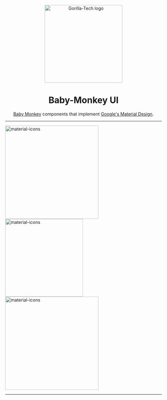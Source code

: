 <p align="center">
  <a href="http://bit.ly/gorilla_tech" rel="noopener" target="_blank"><img width="250" src="http://bit.ly/gorilla_tech" alt="Gorilla-Tech logo"></a></p>
</p>

<h1 align="center">Baby-Monkey UI</h1>

<div align="center">

[Baby Monkey](http://gorillatech.russs.tech/) components that implement [Google's Material Design](https://www.google.com/design/spec/material-design/introduction.html).

***

<p align="left">
  <a href="http://bit.ly/2YZ8qeS" rel="noopener" target="_blank"><img width="300" src="http://bit.ly/2YZ8qeS" alt="material-icons"></a>
  <a href="http://bit.ly/2Uj2Ghk" rel="noopener" target="_blank"><img width="250" src="http://bit.ly/2Uj2Ghk" alt="material-icons"></a><a href="http://bit.ly/2YRgZYU" rel="noopener" target="_blank"><img width="300" src="http://bit.ly/2YRgZYU" alt="material-icons"></a></p>

***


